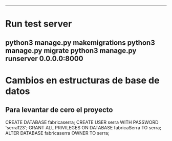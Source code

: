 
-----------------------
# Run test server
python3 manage.py makemigrations
python3 manage.py migrate
python3 manage.py runserver 0.0.0.0:8000
-----------------------
# Cambios en estructuras de base de datos

## Para levantar de cero el proyecto
CREATE DATABASE fabricaserra;
CREATE USER serra WITH PASSWORD 'serra123';
GRANT ALL PRIVILEGES ON DATABASE fabricaSerra TO serra;
ALTER DATABASE fabricaserra OWNER TO serra;
